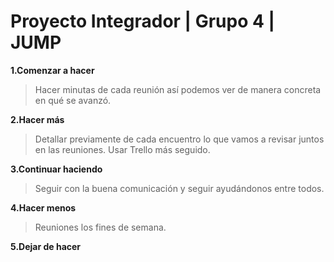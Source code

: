 # Proyecto Integrador | Grupo 4 | JUMP

**1.Comenzar a hacer**

> Hacer minutas de cada reunión así podemos ver de manera concreta en qué se avanzó.

**2.Hacer más**

> Detallar previamente de cada encuentro lo que vamos a revisar juntos en las reuniones. Usar Trello más seguido.

**3.Continuar haciendo**

> Seguir con la buena comunicación y seguir ayudándonos entre todos.

**4.Hacer menos**

> Reuniones los fines de semana.

**5.Dejar de hacer**


